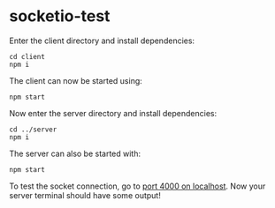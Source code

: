# socketio-test
Enter the client directory and install dependencies:
```
cd client
npm i
```

The client can now be started using:
```
npm start
```

Now enter the server directory and install dependencies:
```
cd ../server
npm i
```

The server can also be started with:
```
npm start
```

To test the socket connection, go to [port 4000 on localhost](http://localhost:4000/). Now your server terminal should have some output!

